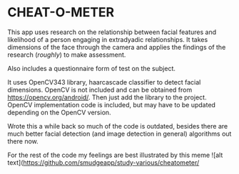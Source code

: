 # CHEAT-O-METER

This app uses research on the relationship between facial features and likelihood of a person engaging in extradyadic relationships. It takes dimensions of the face through the camera and applies the findings of the research (*roughly*) to make assessment.

Also includes a questionnaire form of test on the subject.

It uses OpenCV343 library, haarcascade classifier to detect facial dimensions. OpenCV is not included and can be obtained from https://opencv.org/android/. Then just add the library to the project. OpenCV implementation code is included, but may have to be updated depending on the OpenCV version.

Wrote this a while back so much of the code is outdated, besides there are much better facial detection (and image detection in general) algorithms out there now.

For the rest of the code my feelings are best illustrated by this meme ![alt text](https://github.com/smudgeapp/study-various/cheatometer/

